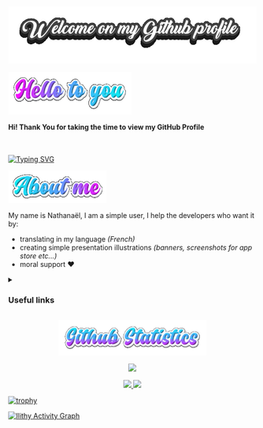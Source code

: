 <p align="center">

<img alt="Welcome" src="https://github.com/Ilithy/Ilithy/blob/57b1a028ee1ae52285a2ac1efbbae18ae40a6c9a/Art/Welcome-on-my-Github-profile.gif"/>

</p>


<p align="left">
<img alt="Hello" src="https://github.com/Ilithy/Ilithy/blob/603e97bb93ef393590b0c58ab32194efe33a8452/Art/Hello-to-you-19-07-2022.gif"width="250"/>
</p>



<div size='20px'><b>Hi! Thank You for taking the time to view my GitHub Profile</b></div>  
<br/><br/>

[![Typing SVG](https://readme-typing-svg.demolab.com?font=Roboto+Serif&pause=1000&width=435&lines=If+you+want+to+contact+me%2C+for+any+reason;Feel+free+to+open+a+discussion+on+my+profile)](https://git.io/typing-svg)
<!-- Created with: https://github.com/DenverCoder1/readme-typing-svg and https://readme-typing-svg.demolab.com/demo/ //❤️ Thanks! ❤️//  -->

<p align="left">
<img alt="About" src="https://github.com/Ilithy/Ilithy/blob/57b1a028ee1ae52285a2ac1efbbae18ae40a6c9a/Art/About-me-19-07-2022.gif"width="200"/>
</p>
  
My name is Nathanaël, I am a simple user, I help the developers who want it by:

- translating in my language _(French)_
- creating simple presentation illustrations _(banners, screenshots for app store etc...)_
- moral support ❤️

<!--
**Ilithy/Ilithy** is a ✨ _special_ ✨ repository because its `README.md` (this file) appears on your GitHub profile.

Here are some ideas to get you started:

- 🔭 I’m currently working on ...
- 🌱 I’m currently learning ...
- 👯 I’m looking to collaborate on ...
- 🤔 I’m looking for help with ...
- 💬 Ask me about ...
- 📫 How to reach me: ...
- 😄 Pronouns: ...
- ⚡ Fun fact: ...
-->

<details>
<summary><h3>Useful links</h3></summary>

**- Useful android foss application**
  1. [Olauncher CF](https://github.com/jooooscha/Olauncher)
  2. [Silence](https://github.com/x13a/Silence)
  3. [KeepassDX](https://github.com/Kunzisoft/KeePassDX)
  4. [UrlCheck](https://github.com/TrianguloY/UrlChecker)
  5. [_Unofficial_ Deepl for Android](https://github.com/sakusaku3939/DeepLAndroid)
  6. _More soon_ <!-- to filled in later -->

</details>

<p align="center">
<img alt="Statistics" src="https://github.com/Ilithy/Ilithy/blob/bf1be3110677475ceeeb6362a573089a174f2b72/Art/Github-Statistics-20-07-2022.gif"width="300"/>
</p>


<p align="center"> <img src="https://komarev.com/ghpvc/?username=Ilithy&label=Profile%20views&color=0e75b6&style=flat"
 </p>

<br/>
<p align="center">
  <a href="https://github.com/Ilithy">
   <img width="49.5%" src="https://github-readme-stats.vercel.app/api?username=Ilithy&show_icons=true&theme=radical&hide_border=true" />
    <img width="49.5%" src="https://github-readme-streak-stats.herokuapp.com/?user=Ilithy&show_icons=true&theme=radical&hide_border=true" />


[![trophy](https://github-profile-trophy.vercel.app/?username=Ilithy)](https://github.com/Ilithy/github-profile-trophy)


[![Ilithy Activity Graph](https://activity-graph.herokuapp.com/graph?username=Ilithy&custom_title=Ilithy%20Contribution%20Graph&theme=radical)](https://Ilithy.dev)
</a>
 </p>
  <br>
<!-- No new line at the end of file -->
